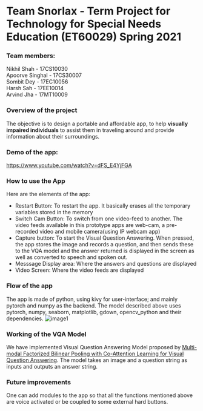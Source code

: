 # Team Snorlax - Term Project for Technology for Special Needs Education (ET60029) Spring 2021 

### Team members:

Nikhil Shah - 17CS10030   
Apoorve Singhal - 17CS30007   
Sombit Dey - 17EC10056  
Harsh Sah - 17EE10014   
Arvind Jha - 17MT10009  

### Overview of the project
The objective is to design a portable and affordable app, to help **visually impaired individuals** to assist them in traveling around and provide information about their surroundings. 

### Demo of the app: 
https://www.youtube.com/watch?v=dFS_E4YjFGA

### How to use the App
Here are the elements of the app:
- Restart Button: To restart the app. It basically erases all the temporary variables stored in the memory
- Switch Cam Button: To switch from one video-feed to another. The video feeds available in this prototype apps are web-cam, a pre-recorded video and mobile camera(using IP webcam app)
- Capture button: To start the Visual Question Answering. When pressed, the app stores the image and records a question, and then sends these to the VQA model and the answer returned is displayed in the screen as well as converted to speech and spoken out.
- Messsage Display area: Where the answers and questions are displayed
- Video Screen: Where the video feeds are displayed

### Flow of the app
The app is made of python, using kivy for user-interface; and mainly pytorch and numpy as the backend. The model described above uses pytorch, numpy, seaborn, matplotlib, gdown, opencv_python and their dependencies.
![image1](https://user-images.githubusercontent.com/39180194/115139560-17ad6700-a050-11eb-86e0-ba2a01fbb3c3.png)

### Working of the VQA Model
We have implemented Visual Question Answering Model proposed by [Multi-modal Factorized Bilinear Pooling with Co-Attention Learning for Visual Question Answering](https://arxiv.org/abs/1708.01471).
The model takes an image and a question string as inputs and outputs an answer string.

### Future improvements
One can add modules to the app so that all the functions mentioned above are voice activated or be coupled to some external hard buttons. 


